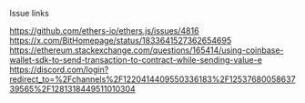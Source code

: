 Issue links

https://github.com/ethers-io/ethers.js/issues/4816
https://x.com/BitHomepage/status/1833641527362654695
https://ethereum.stackexchange.com/questions/165414/using-coinbase-wallet-sdk-to-send-transaction-to-contract-while-sending-value-e
https://discord.com/login?redirect_to=%2Fchannels%2F1220414409550336183%2F1253768005863739565%2F1281318449511010304